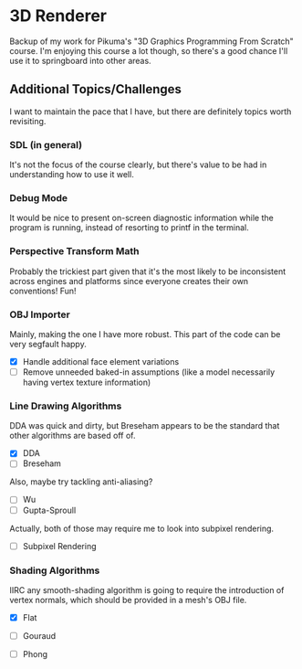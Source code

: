 # 3D Renderer
Backup of my work for Pikuma's "3D Graphics Programming From Scratch" course.
I'm enjoying this course a lot though, so there's a good chance I'll use it to
springboard into other areas.

## Additional Topics/Challenges
I want to maintain the pace that I have, but there are definitely topics worth
revisiting.

### SDL (in general)
It's not the focus of the course clearly, but there's value to be had in
understanding how to use it well.

### Debug Mode
It would be nice to present on-screen diagnostic information while the program
is running, instead of resorting to printf in the terminal.

### Perspective Transform Math
Probably the trickiest part given that it's the most likely to be inconsistent
across engines and platforms since everyone creates their own conventions! Fun!

### OBJ Importer
Mainly, making the one I have more robust. This part of the code can be very
segfault happy.

- [x] Handle additional face element variations
- [ ] Remove unneeded baked-in assumptions (like a model necessarily having vertex texture information)

### Line Drawing Algorithms
DDA was quick and dirty, but Breseham appears to be the standard that other
algorithms are based off of.
- [x] DDA
- [ ] Breseham

Also, maybe try tackling anti-aliasing?
- [ ] Wu
- [ ] Gupta-Sproull

Actually, both of those may require me to look into subpixel rendering.
- [ ] Subpixel Rendering

### Shading Algorithms
IIRC any smooth-shading algorithm is going to require the introduction of
vertex normals, which should be provided in a mesh's OBJ file.
- [x] Flat
- [ ] Gouraud
- [ ] Phong

